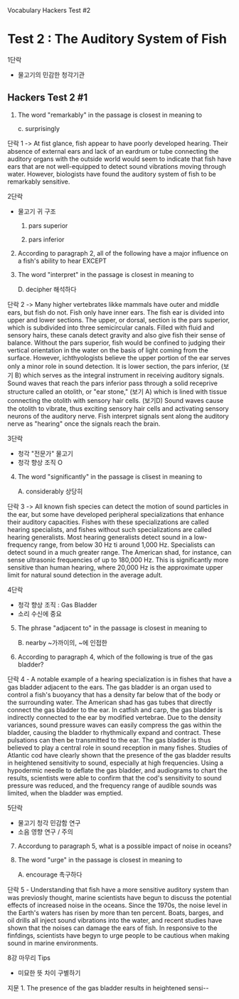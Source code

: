 Vocabulary Hackers Test #2

# Test 2 : The Auditory System of Fish

1단락
- 물고기의 민감한 청각기관

## Hackers Test 2 #1

1. The word "remarkably" in the passage is closest in meaning to

    c. surprisingly

단락 1 -> At fist glance, fish appear to have poorly developed hearing. Their absence of external ears and lack of an eardrum or tube connecting the auditory organs with the outside world would seem to indicate that fish have ears that are not well-equipped to detect sound vibrations moving through water. However, biologists have found the auditory system of fish to be remarkably sensitive.

2단락
- 물고기 귀 구조
    
    1) pars superior
    
    2) pars inferior

2. According to paragraph 2, all of the following have a major influence on a fish's ability to hear EXCEPT


3. The word "interpret" in the passage is closest in meaning to

    D. decipher 해석하다

단락 2 -> Many higher vertebrates likke mammals have outer and middle ears, but fish do not. Fish only have inner ears. The fish ear is divided into upper and lower sections. The upper, or dorsal, section is the pars superior, which is subdivided into three semicircular canals. Filled with fluid and sensory hairs, these canals detect gravity and also give fish their sense of balance. Without the pars superior, fish would be confined to judging their vertical orientation in the water on the basis of light coming from the surface. However, ichthyologists believe the upper portion of the ear serves only a minor role in sound detection. It is lower section, the pars inferior, (보기 B) which serves as the integral instrument in receiving auditory signals. Sound waves that reach the pars inferior pass through a solid receprive structure called an otolith, or "ear stone," (보기 A) which is lined with tissue connecting the otolith with sensory hair cells. (보기D) Sound waves cause the otolith to vibrate, thus exciting sensory hair cells and activating sensory neurons of the auditory nerve. Fish interpret signals sent along the auditory nerve as "hearing" once the signals reach the brain.

3단락

- 청각 "전문가" 물고기
- 청각 향상 조직 O

4. The word "significantly" in the passage is clisest in meaning to

    A. considerably 상당히

단락 3 -> All known fish species can detect the motion of sound particles in the ear, but some have developed peripheral specializations that enhance their auditory capacities. Fishes with these specializations are called hearing specialists, and fishes without such specializations are called hearing generalists. Most hearing generalists detect sound in a low-frequency range, from below 30 Hz ti around 1,000 Hz. Specialists can detect sound in a much greater range. The American shad, for instance, can sense ultrasonic frequencies of up to 180,000 Hz. This is significantly more sensitive than human hearing, where 20,000 Hz is the approximate upper limit for natural sound detection in the average adult.


4단락

- 청각 향상 조직 : Gas Bladder
- 소리 수신에 중요 

5. The phrase "adjacent to" in the passage is closest in meaning to

    B. nearby ~가까이의, ~에 인접한

6. According to paragraph 4, which of the following is true of the gas bladder?



단락 4 - A notable example of a hearing specialization is in fishes that have a gas bladder  adjacent to the ears. The gas bladder is an organ used to control a fish's buoyancy that has a density far below that of the body or the surrounding water. The American shad has gas tubes that directly connect the gas bladder to the ear. In catfish and carp, the gas bladder is indirectly connected to the ear by modified vertebrae. Due to the density variances, sound pressure waves can easily compress the gas within the bladder, causing the bladder to rhythmically expand and contract. These pulsations can then be transmitted to the ear. The gas bladder is thus believed to play a central role in sound reception in many fishes. Studies of Atlantic cod have clearly shown that the presence of the gas bladder results in heightened sensitivity to sound, especially at high frequencies. Using a hypodermic needle to deflate the gas bladder, and audiograms to chart the results, scientists were able to confirm that the cod's sensitivity to sound pressure was reduced, and the frequency range of audible sounds was limited, when the bladder was emptied.

5단락

- 물고기 청각 민감함 연구
- 소음 영향 연구 / 주의

7. Accordung to paragraph 5, what is a possible impact of noise in oceans?

8. The word "urge" in the passage is closest in meaning to

    A. encourage 촉구하다

단락 5 - Understanding that fish have a more sensitive auditory system than was previosly thought, marine scientists have begun to discuss the potential effects of increased noise in the oceans. Since the 1970s, the noise level in the Earth's waters has risen by more than ten percent. Boats, barges, and oil drills all inject sound vibrations into the water, and recent studies have shown that the noises can damage the ears of fish. In responsive to the finfdings, scientists have begyn to urge people to be cautious when making sound in marine environments.

8강 마무리 Tips

- 미묘한 뜻 차이 구별하기

지문 1. The presence of the gas bladder results in heightened sensi--
